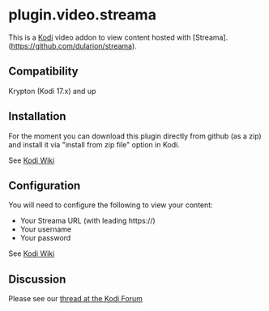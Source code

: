 # plugin.video.streama
This is a [Kodi](https://github.com/xbmc) video addon to view content hosted with [Streama]. (https://github.com/dularion/streama).

## Compatibility
Krypton (Kodi 17.x) and up

## Installation
For the moment you can download this plugin directly from github (as a zip) and install it via "install from zip file" option in Kodi.

See [Kodi Wiki](http://kodi.wiki/view/HOW-TO:Install_add-ons_from_zip_files)

## Configuration
You will need to configure the following to view your content:
* Your Streama URL (with leading https://)
* Your username
* Your password

See [Kodi Wiki](http://kodi.wiki/view/Add-on_manager)

## Discussion
Please see our [thread at the Kodi Forum](https://forum.kodi.tv/showthread.php?tid=320484)
